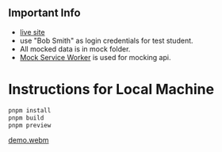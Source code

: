 ## Important Info
- [live site](course-assignment-orcin.vercel.app)
- use "Bob Smith" as login credentials for test student.
- All mocked data is in mock folder.
- [Mock Service Worker](https://mswjs.io/) is used for mocking api.

# Instructions for Local Machine
```bash
pnpm install
pnpm build
pnpm preview
```

[demo.webm](https://github.com/rawat07102/course-assignment/assets/46820045/b78cf066-0682-4a50-a786-ebcef9a694d0)
